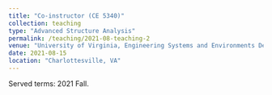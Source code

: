 ```yaml
---
title: "Co-instructor (CE 5340)"
collection: teaching
type: "Advanced Structure Analysis"
permalink: /teaching/2021-08-teaching-2
venue: "University of Virginia, Engineering Systems and Environments Department (ESE)"
date: 2021-08-15
location: "Charlottesville, VA"
---
```


Served terms: 2021 Fall.
